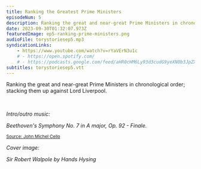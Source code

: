 ```yaml
---
title: Ranking the Greatest Prime Ministers
episodeNum: 5
description: Ranking the great and near-great Prime Ministers in chronological order; stacking them up against Lord Liverpool.
date: 2023-09-30T01:32:07.973Z
featuredImage: ep5-ranking-prime-ministers.png
audioFile: torystoriesep5.mp3
syndicationLinks:
    - https://www.youtube.com/watch?v=rYaVErN3u1c
    # - https://open.spotify.com/
    # - https://podcasts.google.com/feed/aHR0cHM6Ly93d3cudG9yeXN0b3JpZXMuc3RyZWFtL3Jzcy54bWw/episode/
subtitles: torystoriesep5.vtt
---
```


Ranking the great and near-great Prime Ministers in chronological order; stacking them up against Lord Liverpool.

<br>

_Intro/outro music:_

_Beethoven's Symphony No. 7 in A major, Op. 92 - Finale._

<sup>[Source: John Michel Cello](https://commons.wikimedia.org/wiki/File:JOHN_MICHEL_CELLO-BEETHOVEN_SYMPHONY_7_Finale.ogg)</sup>

_Cover image:_

_Sir Robert Walpole by Hands Hysing_
